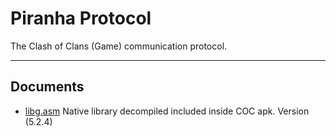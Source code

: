 # Piranha Protocol
The Clash of Clans (Game) communication protocol.

---
## Documents
- [libg.asm](libg.asm) Native library decompiled included inside COC apk. Version (5.2.4)

